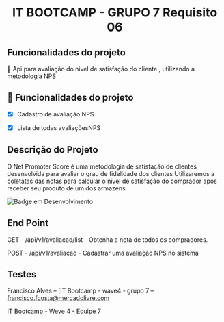 <h1 align="center"> IT BOOTCAMP - GRUPO 7 Requisito 06 </h1>


## Funcionalidades do projeto
<p align="left">🚀 Api para avaliação do nivel de satisfação do cliente  , utilizando a metodologia NPS</p>



## :hammer: Funcionalidades do projeto

- [x] Cadastro de avaliação NPS
- [x] Lista de todas avaliaçõesNPS


## Descrição do Projeto

O Net Promoter Score é uma metodologia de satisfação de clientes desenvolvida para avaliar o grau de fidelidade dos clientes
Utilizaremos a coletatas das notas para calcular o nivel de satisfação do comprador apos receber seu produto de um dos armazens.

![Badge em Desenvolvimento](http://img.shields.io/static/v1?label=STATUS&message=CONCLUIDO&color=GREEN&style=for-the-badge)

## End Point

GET -   /api/v1/avaliacao/list - Obtenha a nota de todos os compradores.

POST - /api/v1/avaliacao - Cadastrar uma avaliação NPS no sistema

## Testes


Francisco Alves  – [IT Bootcamp - wave4 - grupo 7 – francisco.fcosta@mercadolivre.com

IT Bootcamp - Weve 4 - Equipe 7


